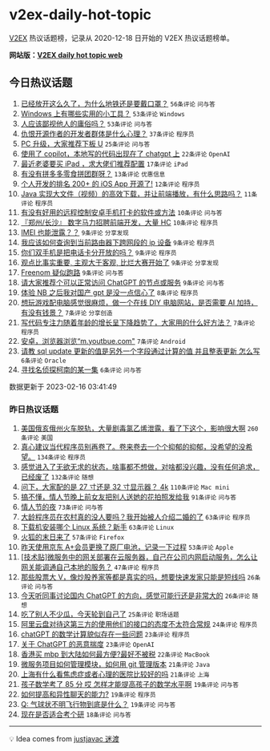 # v2ex-daily-hot-topic

[V2EX](https://www.v2ex.com/) 热议话题榜，记录从 2020-12-18 日开始的 V2EX 热议话题榜单。

**网站版：[V2EX daily hot topic web](https://boojack.github.io/v2ex-daily-hot-topic-web/)**

## 今日热议话题

<!-- TODAY BEGIN -->

1. [已经放开这么久了，为什么地铁还是要戴口罩？](https://www.v2ex.com/t/916524) `56条评论` `问与答`
1. [Windows 上有哪些实用的小工具？](https://www.v2ex.com/t/916516) `53条评论` `Windows`
1. [人应该鄙视他人的庸俗吗？](https://www.v2ex.com/t/916559) `53条评论` `问与答`
1. [仇恨开源作者的开发者群体是什么心理？](https://www.v2ex.com/t/916534) `37条评论` `程序员`
1. [PC 升级，大家推荐下板 U](https://www.v2ex.com/t/916563) `25条评论` `问与答`
1. [使用了 copilot，本地写的代码出现在了 chatgpt 上](https://www.v2ex.com/t/916531) `22条评论` `OpenAI`
1. [最近老婆要买 iPad ，求大佬们推荐配置](https://www.v2ex.com/t/916551) `17条评论` `iPad`
1. [有没有拼多多零食拼团群呀？](https://www.v2ex.com/t/916535) `13条评论` `优惠信息`
1. [个人开发的排名 200+ 的 iOS App 开源了!](https://www.v2ex.com/t/916538) `12条评论` `程序员`
1. [Java 实现大文件（视频）的高效下载，并让前端播放，有什么思路吗？](https://www.v2ex.com/t/916579) `11条评论` `程序员`
1. [有没有好用的远程控制安卓手机打卡的软件或方法](https://www.v2ex.com/t/916548) `10条评论` `问与答`
1. [『郑州/长沙』 数字马力招聘前端开发，大量 HC](https://www.v2ex.com/t/916536) `10条评论` `程序员`
1. [IMEI 也能泄露？？](https://www.v2ex.com/t/916577) `9条评论` `分享发现`
1. [我应该如何查询到当前路由器下跨网段的 ip 设备](https://www.v2ex.com/t/916565) `9条评论` `程序员`
1. [你们双手机是把电话卡分开放的吗？](https://www.v2ex.com/t/916553) `9条评论` `程序员`
1. [观点比事实重要, 主观大于客观, 比烂大赛开始了](https://www.v2ex.com/t/916539) `9条评论` `分享发现`
1. [Freenom 疑似跑路](https://www.v2ex.com/t/916520) `9条评论` `问与答`
1. [请大家推荐个可以正常访问 ChatGPT 的节点或服务](https://www.v2ex.com/t/916519) `9条评论` `问与答`
1. [体验 NB 之后我对国产 gpt 是没一点信心了](https://www.v2ex.com/t/916544) `8条评论` `程序员`
1. [想玩游戏配电脑感觉很麻烦，做一个在线 DIY 电脑网站，是否需要 AI 加持，有没有钱景？](https://www.v2ex.com/t/916550) `7条评论` `分享创造`
1. [写代码专注力随着年龄的增长呈下降趋势了，大家用的什么好方法？](https://www.v2ex.com/t/916547) `7条评论` `程序员`
1. [安卓，浏览器浏览“m.youtbue.com"](https://www.v2ex.com/t/916541) `7条评论` `Android`
1. [请教 sql update 更新的值是另外一个字段通过计算的值 并且整表更新 怎么写](https://www.v2ex.com/t/916562) `6条评论` `Oracle`
1. [寻找名侦探柯南的某一集](https://www.v2ex.com/t/916533) `6条评论` `问与答`

数据更新于 2023-02-16 03:41:49

<!-- TODAY END -->

### 昨日热议话题

<!-- YESTERDAY BEGIN -->

1. [美国俄亥俄州火车脱轨，大量剧毒氯乙烯泄露，看了下这个，影响很大啊](https://www.v2ex.com/t/916218) `260条评论` `美国`
1. [真心建议当代程序员别再卷了。卷来卷去一个个抑郁的抑郁，没希望的没希望。](https://www.v2ex.com/t/916225) `134条评论` `程序员`
1. [感觉进入了无欲无求的状态，啥事都不想做，对啥都没兴趣，没有任何追求，已经废了](https://www.v2ex.com/t/916280) `132条评论` `随想`
1. [问下，大家配的是 27 寸还是 32 寸显示器？ 4k](https://www.v2ex.com/t/916192) `110条评论` `Mac mini`
1. [搞不懂，情人节晚上前女友把别人送她的花拍照发给我](https://www.v2ex.com/t/916367) `91条评论` `问与答`
1. [情人节的夜](https://www.v2ex.com/t/916228) `73条评论` `问与答`
1. [大龄程序员在农村真的没人要吗？我开始被人介绍二婚的了](https://www.v2ex.com/t/916412) `63条评论` `程序员`
1. [下载机安装哪个 Linux 系统？新手](https://www.v2ex.com/t/916214) `63条评论` `Linux`
1. [火狐的末日来了](https://www.v2ex.com/t/916352) `57条评论` `Firefox`
1. [昨天使用京东 A+会员更换了原厂电池，记录一下过程](https://www.v2ex.com/t/916265) `53条评论` `Apple`
1. [[技术贴]微服务中的网关部署在云服务器，自己在公司内网启动服务，怎么让网关能调通自己本地的服务？](https://www.v2ex.com/t/916208) `47条评论` `程序员`
1. [那些股票大 V，像炒股养家等都是真实的吗，想要快速发家只能是短线吗](https://www.v2ex.com/t/916381) `26条评论` `问与答`
1. [今天听同事讨论国内 ChatGPT 的方向，感觉可能行还是非常大的](https://www.v2ex.com/t/916277) `26条评论` `随想`
1. [吃了别人不少瓜，今天轮到自己了](https://www.v2ex.com/t/916413) `25条评论` `职场话题`
1. [阿里云盘对待这第三方的使用他们的接口的态度不太符合常规](https://www.v2ex.com/t/916273) `24条评论` `程序员`
1. [chatGPT 的数学计算貌似存在一些问题](https://www.v2ex.com/t/916314) `23条评论` `程序员`
1. [关于 ChatGPT 的恶意揣度](https://www.v2ex.com/t/916264) `23条评论` `OpenAI`
1. [香港买 mbp 到大陆如何最方便?最好不被税](https://www.v2ex.com/t/916220) `22条评论` `MacBook`
1. [微服务项目如何管理模块，如何用 git 管理版本](https://www.v2ex.com/t/916288) `21条评论` `Java`
1. [上海有什么看焦虑症或者心理的医院比较好的吗](https://www.v2ex.com/t/916206) `21条评论` `上海`
1. [孩子数学考了 85 分 哎 怎样才能提高孩子的数学水平啊](https://www.v2ex.com/t/916488) `19条评论` `问与答`
1. [如何提高和异性聊天的能力?](https://www.v2ex.com/t/916467) `19条评论` `程序员`
1. [Q: 气球状不明飞行物到底是什么？](https://www.v2ex.com/t/916425) `19条评论` `问与答`
1. [现在是否适合考个研](https://www.v2ex.com/t/916334) `18条评论` `问与答`

<!-- YESTERDAY END -->

---

💡 Idea comes from [justjavac 迷渡](https://github.com/justjavac/)
